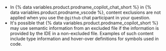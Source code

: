 * In {% data variables.product.prodname_copilot_chat_short %} in {% data variables.product.prodname_vscode %}, content exclusions are not applied when you use the `@github` chat participant in your question.
* It's possible that {% data variables.product.prodname_copilot_short %} may use semantic information from an excluded file if the information is provided by the IDE in a non-excluded file. Examples of such content include type information and hover-over definitions for symbols used in code.
